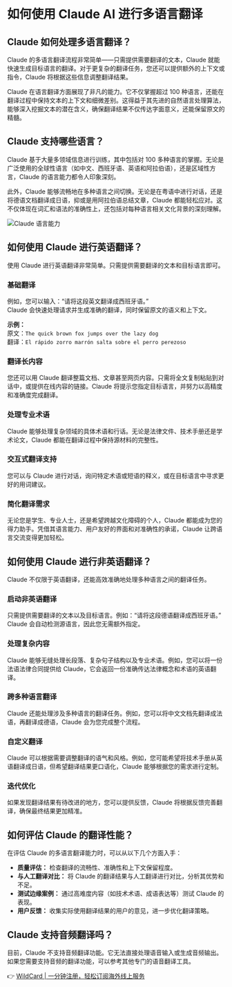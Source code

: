 # 如何使用 Claude AI 进行多语言翻译

## Claude 如何处理多语言翻译？

Claude 的多语言翻译流程非常简单——只需提供需要翻译的文本，Claude 就能快速生成目标语言的翻译。对于更复杂的翻译任务，您还可以提供额外的上下文或指令，Claude 将根据这些信息调整翻译结果。

Claude 在语言翻译方面展现了非凡的能力。它不仅掌握超过 100 种语言，还能在翻译过程中保持文本的上下文和细微差别。这得益于其先进的自然语言处理算法，能够深入挖掘文本的潜在含义，确保翻译结果不仅传达字面意义，还能保留原文的精髓。

## Claude 支持哪些语言？

Claude 基于大量多领域信息进行训练，其中包括对 100 多种语言的掌握。无论是广泛使用的全球性语言（如中文、西班牙语、英语和阿拉伯语），还是区域性方言，Claude 的语言能力都令人印象深刻。

此外，Claude 能够流畅地在多种语言之间切换。无论是在粤语中进行对话，还是将德语文档翻译成日语，抑或是用阿拉伯语总结文章，Claude 都能轻松应对。这不仅体现在词汇和语法的准确性上，还包括对每种语言相关文化背景的深刻理解。

![Claude 语言能力](https://bbtdd.com/img/295460164.webp)

## 如何使用 Claude 进行英语翻译？

使用 Claude 进行英语翻译非常简单。只需提供需要翻译的文本和目标语言即可。

### 基础翻译
例如，您可以输入：“请将这段英文翻译成西班牙语。”  
Claude 会快速处理请求并生成准确的翻译，同时保留原文的语义和上下文。

**示例：**  
原文：`The quick brown fox jumps over the lazy dog`  
翻译：`El rápido zorro marrón salta sobre el perro perezoso`

### 翻译长内容
您还可以用 Claude 翻译整篇文档、文章甚至网页内容。只需将全文复制粘贴到对话中，或提供在线内容的链接。Claude 将提示您指定目标语言，并努力以高精度和准确度完成翻译。

### 处理专业术语
Claude 能够处理复杂领域的具体术语和行话。无论是法律文件、技术手册还是学术论文，Claude 都能在翻译过程中保持源材料的完整性。

### 交互式翻译支持
您可以与 Claude 进行对话，询问特定术语或短语的释义，或在目标语言中寻求更好的用词建议。

### 简化翻译需求
无论您是学生、专业人士，还是希望跨越文化障碍的个人，Claude 都能成为您的得力助手。凭借其语言能力、用户友好的界面和对准确性的承诺，Claude 让跨语言交流变得更加轻松。

## 如何使用 Claude 进行非英语翻译？

Claude 不仅限于英语翻译，还能高效准确地处理多种语言之间的翻译任务。

### 启动非英语翻译
只需提供需要翻译的文本以及目标语言。例如：“请将这段德语翻译成西班牙语。”  
Claude 会自动检测源语言，因此您无需额外指定。

### 处理复杂内容
Claude 能够无缝处理长段落、复杂句子结构以及专业术语。例如，您可以将一份法语法律合同提供给 Claude，它会返回一份准确传达法律概念和术语的英语翻译。

### 跨多种语言翻译
Claude 还能处理涉及多种语言的翻译任务。例如，您可以将中文文档先翻译成法语，再翻译成德语，Claude 会为您完成整个流程。

### 自定义翻译
Claude 可以根据需要调整翻译的语气和风格。例如，您可能希望将技术手册从英语翻译成日语，但希望翻译结果更口语化，Claude 能够根据您的需求进行定制。

### 迭代优化
如果发现翻译结果有待改进的地方，您可以提供反馈，Claude 将根据反馈完善翻译，确保最终结果更加精准。

## 如何评估 Claude 的翻译性能？

在评估 Claude 的多语言翻译能力时，可以从以下几个方面入手：

- **质量评估：** 检查翻译的流畅性、准确性和上下文保留程度。
- **与人工翻译对比：** 将 Claude 的翻译结果与人工翻译进行对比，分析其优势和不足。
- **测试边缘案例：** 通过高难度内容（如技术术语、成语表达等）测试 Claude 的表现。
- **用户反馈：** 收集实际使用翻译结果的用户的意见，进一步优化翻译策略。

## Claude 支持音频翻译吗？

目前，Claude 不支持音频翻译功能。它无法直接处理语音输入或生成音频输出。如果您需要支持音频的翻译功能，可以参考其他专门的语音翻译工具。

👉 [WildCard | 一分钟注册，轻松订阅海外线上服务](https://bbtdd.com/WildCard)